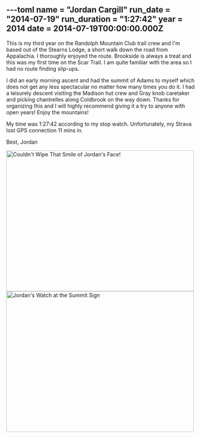 ---toml
name = "Jordan Cargill"
run_date = "2014-07-19"
run_duration = "1:27:42"
year = 2014
date = 2014-07-19T00:00:00.000Z
---

<p>This is my third year on the Randolph Mountain Club trail crew and I'm based out of the Stearns Lodge, a short walk down the road from Appalachia.  I thoroughly enjoyed the route.  Brookside is always a treat and this was my first time on the Scar Trail.  I am quite familiar with the area so I had no route finding slip-ups.</p>
<p>I did an early morning ascent and had the summit of Adams to myself which does not get any less spectacular no matter how many times you do it.  I had a leisurely descent visiting the Madison hut crew and Gray knob caretaker and picking chantrelles along Coldbrook on the way down.  Thanks for organizing this and I will highly recommend giving it a try to anyone with open years!
Enjoy the mountains!</p>
<p>My time was 1:27:42 according to my stop watch.  Unfortunately, my Strava lost GPS connection 11 mins in.</p>
<p>Best,
Jordan</p>
<img src="/images/uploads/tumblrinlinepl8ic0gevb1si9ly8500.jpg" alt="Couldn't Wipe That Smile of Jordan's Face!" width="500" height="375" class="img-fluid">
<img src="/images/uploads/tumblrinlinepl8ic19fv81si9ly8500.jpg" alt="Jordan's Watch at the Summit Sign" width="500" height="375" class="img-fluid">


